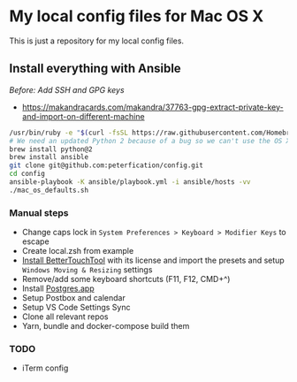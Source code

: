 # My local config files for Mac OS X

This is just a repository for my local config files.

## Install everything with Ansible

*Before: Add SSH and GPG keys*
- https://makandracards.com/makandra/37763-gpg-extract-private-key-and-import-on-different-machine

```bash
/usr/bin/ruby -e "$(curl -fsSL https://raw.githubusercontent.com/Homebrew/install/master/install)"
# We need an updated Python 2 because of a bug so we can't use the OS X one
brew install python@2
brew install ansible
git clone git@github.com:peterfication/config.git
cd config
ansible-playbook -K ansible/playbook.yml -i ansible/hosts -vv
./mac_os_defaults.sh
```

### Manual steps

- Change caps lock in `System Preferences > Keyboard > Modifier Keys` to escape
- Create local.zsh from example
- [Install BetterTouchTool](https://bettertouchtool.net/releases/btt2.340.zip) with its license and import the presets and setup `Windows Moving & Resizing` settings
- Remove/add some keyboard shortcuts (F11, F12, CMD+^)
- Install [Postgres.app](https://postgresapp.com/)
- Setup Postbox and calendar
- Setup VS Code Settings Sync
- Clone all relevant repos
- Yarn, bundle and docker-compose build them

### TODO

- iTerm config

